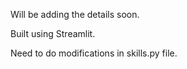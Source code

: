 Will be adding the details soon.

Built using Streamlit.

Need to do modifications in skills.py file.    
